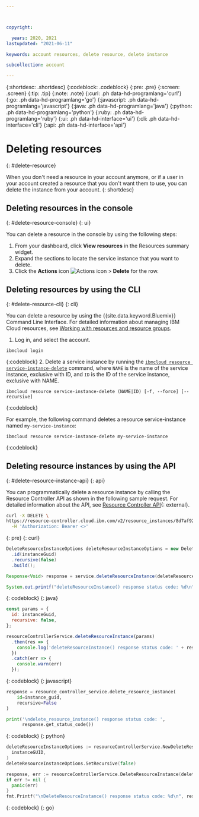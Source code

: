 ```yaml
---



copyright:

  years: 2020, 2021
lastupdated: "2021-06-11"

keywords: account resources, delete resource, delete instance

subcollection: account

---
```


{:shortdesc: .shortdesc}
{:codeblock: .codeblock}
{:pre: .pre}
{:screen: .screen}
{:tip: .tip}
{:note: .note}
{:curl: .ph data-hd-programlang='curl'}
{:go: .ph data-hd-programlang='go'}
{:javascript: .ph data-hd-programlang='javascript'}
{:java: .ph data-hd-programlang='java'}
{:python: .ph data-hd-programlang='python'}
{:ruby: .ph data-hd-programlang='ruby'}
{:ui: .ph data-hd-interface='ui'}
{:cli: .ph data-hd-interface='cli'}
{:api: .ph data-hd-interface='api'}

# Deleting resources 
{: #delete-resource}

When you don't need a resource in your account anymore, or if a user in your account created a resource that you don't want them to use, you can delete the instance from your account.
{: shortdesc}

## Deleting resources in the console
{: #delete-resource-console}
{: ui}

You can delete a resource in the console by using the following steps:

1. From your dashboard, click **View resources** in the Resources summary widget.
2. Expand the sections to locate the service instance that you want to delete.
3. Click the **Actions** icon ![Actions icon](../icons/action-menu-icon.svg) > **Delete** for the row.

## Deleting resources by using the CLI
{: #delete-resource-cli}
{: cli}

You can delete a resource by using the {{site.data.keyword.Bluemix}} Command Line Interface. For detailed information about managing IBM Cloud resources, see [Working with resources and resource groups](/docs/cli?topic=cli-ibmcloud_commands_resource).

1. Log in, and select the account.

  ```
  ibmcloud login
  ```
  {:codeblock}
2. Delete a service instance by running the [`ibmcloud resource service-instance-delete`](/docs/cli?topic=cli-ibmcloud_commands_resource#ibmcloud_resource_service_instance_delete) command, where `NAME` is the name of the service instance, exclusive with ID, and `ID` is the ID of the service instance, exclusive with NAME.

  ```
  ibmcloud resource service-instance-delete (NAME|ID) [-f, --force] [--recursive]
  ```
  {:codeblock}

  For example, the following command deletes a resource service-instance named `my-service-instance`:

  ```
  ibmcloud resource service-instance-delete my-service-instance
  ```
  {:codeblock}

## Deleting resource instances by using the API
{: #delete-resource-instance-api}
{: api}

You can programmatically delete a resource instance by calling the Resource Controller API as shown in the following sample request. For detailed information about the API, see [Resource Controller API](https://cloud.ibm.com/apidocs/resource-controller/resource-controller#delete-resource-instance){: external}.

```bash
curl -X DELETE \
https://resource-controller.cloud.ibm.com/v2/resource_instances/8d7af921-b136-4078-9666-081bd8470d94 \
  -H 'Authorization: Bearer <>'
```
{: pre}
{: curl}

```java
DeleteResourceInstanceOptions deleteResourceInstanceOptions = new DeleteResourceInstanceOptions.Builder()
  .id(instanceGuid)
  .recursive(false)
  .build();

Response<Void> response = service.deleteResourceInstance(deleteResourceInstanceOptions).execute();

System.out.printf("deleteResourceInstance() response status code: %d\n", response.getStatusCode());
```
{: codeblock}
{: java}

```javascript
const params = {
  id: instanceGuid,
  recursive: false,
};

resourceControllerService.deleteResourceInstance(params)
  .then(res => {
    console.log('deleteResourceInstance() response status code: ' + res.status);
  })
  .catch(err => {
    console.warn(err)
  });
  ```
{: codeblock}
{: javascript}

```python
response = resource_controller_service.delete_resource_instance(
    id=instance_guid,
    recursive=False
)

print('\ndelete_resource_instance() response status code: ',
      response.get_status_code())
```
{: codeblock}
{: python}

```go
deleteResourceInstanceOptions := resourceControllerService.NewDeleteResourceInstanceOptions(
  instanceGUID,
)
deleteResourceInstanceOptions.SetRecursive(false)

response, err := resourceControllerService.DeleteResourceInstance(deleteResourceInstanceOptions)
if err != nil {
  panic(err)
}
fmt.Printf("\nDeleteResourceInstance() response status code: %d\n", response.StatusCode)
```
{: codeblock}
{: go}

